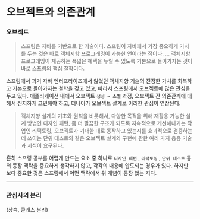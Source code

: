 # 오브젝트와 의존관계

### 오브젝트

> 스프링은 자바를 기반으로 한 기술이다. 스프링이 자바에서 가장 중요하게 가치를 두는 것은 바로 객체지향 프로그래밍이 가능한 언어라는 점이다.
> …
> 객체지향 프로그래밍이 제공하는 폭넓은 혜택을 누릴 수 있도록 기본으로 돌아가자는 것이 바로 스프링의 핵심 철학이다.

스프링에서 과거 자바 엔터프라이즈에서 잃었던 객체지향 기술의 진정한 가치를 회복하고 기본으로 돌아가자는 철학을 갖고 있고, 따라서 스프링에서 오브젝트에 많은 관심을 두고 있다. 애플리케이션 내에서 오브젝트 `생성 ~ 소멸` 과정, 오브젝트 간 의존관계에 대해서 진지하게 고민해야 하고, 더나아가 오브젝트 설계로 이러한 관심이 연장된다.

> 객체지향 설계의 기초와 원칙을 비롯해서, 다양한 목적을 위해 재활용 가능한 설계 방법인 디자인 패턴, 좀 더 깔끔한 구조가 되도록 지속적으로 개선해나가는 작업인 리팩토링, 오브젝트가 기대한 대로 동작하고 있는지를 효과적으로 검증하는데 쓰이는 단위 테스트와 같은 오브젝트 설계와 구현에 관한 여러 가지 응용 기술과 지식이 요구된다.

흔히 스프링 공부를 어렵게 만드는 요소 중 하나로 `디자인 패턴` , `리팩토링` , `단위 테스트` 등의 등장 맥락을 중요하게 생각하지 않고, 각각의 내용에 압도되는 경우가 있다. 하지만 보다 중요한 것은 스프링에서 어떤 맥락에서 위 개념이 등장 했는 지다.

---

### 관심사의 분리
(상속, 클래스 분리) 



